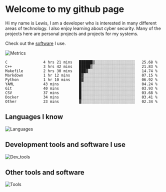 # Welcome to my github page
Hi my name is Lewis, I am a developer who is interested in many different areas of technology. I also enjoy learning about cyber security. Many of the projects here are personal projects and projects for my systems.

Check out the [software](https://github.com/awesomelewis2007/awesomelewis2007/blob/master/software.md) I use.

![Metrics](https://raw.githubusercontent.com/awesomelewis2007/awesomelewis2007/master/github-metrics.svg)

<!--START_SECTION:waka-->

```text
C                4 hrs 21 mins   ██████▒░░░░░░░░░░░░░░░░░░   25.68 %
C++              3 hrs 42 mins   █████▒░░░░░░░░░░░░░░░░░░░   21.83 %
Makefile         2 hrs 30 mins   ███▓░░░░░░░░░░░░░░░░░░░░░   14.74 %
Markdown         1 hr 12 mins    █▓░░░░░░░░░░░░░░░░░░░░░░░   07.15 %
Python           1 hr 10 mins    █▓░░░░░░░░░░░░░░░░░░░░░░░   06.92 %
YAML             43 mins         █░░░░░░░░░░░░░░░░░░░░░░░░   04.24 %
Git              40 mins         █░░░░░░░░░░░░░░░░░░░░░░░░   03.93 %
CSV              37 mins         █░░░░░░░░░░░░░░░░░░░░░░░░   03.68 %
Docker           34 mins         █░░░░░░░░░░░░░░░░░░░░░░░░   03.41 %
Other            23 mins         ▓░░░░░░░░░░░░░░░░░░░░░░░░   02.34 %
```

<!--END_SECTION:waka-->

## Languages I know
![Languages](https://skillicons.dev/icons?i=python,cpp,cs,c,javascript,nodejs,dotnet,bash,css,html,rust)
## Development tools and software I use
![Dev_tools](https://skillicons.dev/icons?i=git,docker,github,googlecloud,vscode,visualstudio,raspberrypi,linux,powershell,replit)
## Other tools and software
![Tools](https://skillicons.dev/icons?i=blender,ps,pr,ai,xd,figma)
